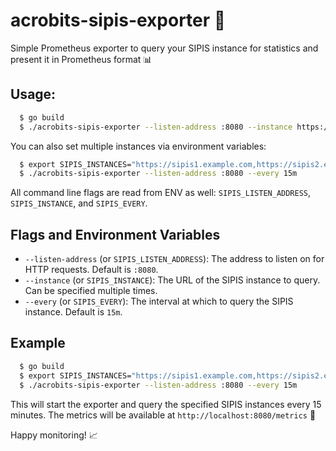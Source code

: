 # acrobits-sipis-exporter 🚀

Simple Prometheus exporter to query your SIPIS instance for statistics and present it in Prometheus format 📊

## Usage:

```sh
  $ go build
  $ ./acrobits-sipis-exporter --listen-address :8080 --instance https://sipis.example.com --every 15m
```

You can also set multiple instances via environment variables:

```sh
  $ export SIPIS_INSTANCES="https://sipis1.example.com,https://sipis2.example.com"
  $ ./acrobits-sipis-exporter --listen-address :8080 --every 15m
```

All command line flags are read from ENV as well: `SIPIS_LISTEN_ADDRESS`, `SIPIS_INSTANCE`, and `SIPIS_EVERY`.

## Flags and Environment Variables

- `--listen-address` (or `SIPIS_LISTEN_ADDRESS`): The address to listen on for HTTP requests. Default is `:8080`.
- `--instance` (or `SIPIS_INSTANCE`): The URL of the SIPIS instance to query. Can be specified multiple times.
- `--every` (or `SIPIS_EVERY`): The interval at which to query the SIPIS instance. Default is `15m`.

## Example

```sh
  $ go build
  $ export SIPIS_INSTANCES="https://sipis1.example.com,https://sipis2.example.com"
  $ ./acrobits-sipis-exporter --listen-address :8080 --every 15m
```

This will start the exporter and query the specified SIPIS instances every 15 minutes. The metrics will be available at `http://localhost:8080/metrics` 🎉

Happy monitoring! 📈

